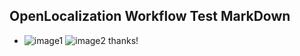 ## OpenLocalization Workflow Test MarkDown
* ![image1](.\89c43a1a-3812-4f87-a206-4eb301589c8a.PNG)   ![image2](.\fcaef877-a04e-44c0-8f79-763b5d51439b.png) 
thanks!